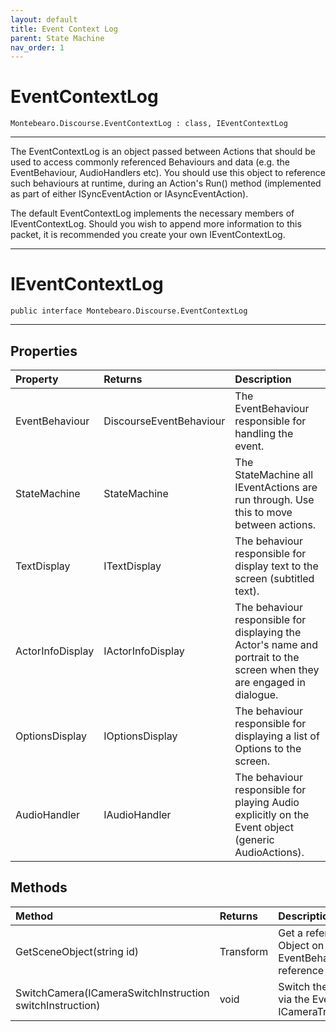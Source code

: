 ```yaml
---
layout: default
title: Event Context Log
parent: State Machine
nav_order: 1
---
```



# EventContextLog

```
Montebearo.Discourse.EventContextLog : class, IEventContextLog
```
---

The EventContextLog is an object passed between Actions that should be used to access commonly referenced Behaviours and data (e.g. the EventBehaviour, AudioHandlers etc). You should use this object to reference such behaviours at runtime, during an Action's Run() method (implemented as part of either ISyncEventAction or IAsyncEventAction).

The default EventContextLog implements the necessary members of IEventContextLog. Should you wish to append more information to this packet, it is recommended you create your own IEventContextLog.

---

# IEventContextLog

```
public interface Montebearo.Discourse.EventContextLog
```
---

## Properties

| Property    | Returns     | Description       |
|:------------|:------------|:------------------|
| EventBehaviour | DiscourseEventBehaviour | The EventBehaviour responsible for handling the event. |
| StateMachine   | StateMachine            | The StateMachine all IEventActions are run through. Use this to move between actions.  |
| TextDisplay | ITextDisplay | The behaviour responsible for display text to the screen (subtitled text). |
| ActorInfoDisplay | IActorInfoDisplay |  The behaviour responsible for displaying the Actor's name and portrait to the screen when they are engaged in dialogue. |
| OptionsDisplay | IOptionsDisplay | The behaviour responsible for displaying a list of Options to the screen. |
| AudioHandler | IAudioHandler | The behaviour responsible for playing Audio explicitly on the Event object (generic AudioActions).  |

## Methods

| Method | Returns | Description |
|:-------|:--------|:------------|
| GetSceneObject(string id) | Transform | Get a referenced Scene Object on the EventBehaviour, by reference id. |
| SwitchCamera(ICameraSwitchInstruction switchInstruction) | void | Switch the active Camera via the EventBehaviour's ICameraTransitionHandler. |
